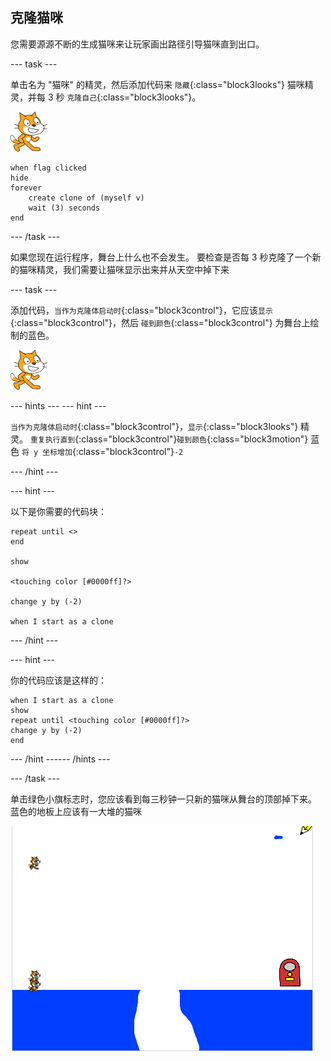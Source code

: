 ## 克隆猫咪

您需要源源不断的生成猫咪来让玩家画出路径引导猫咪直到出口。

--- task ---

单击名为 "猫咪" 的精灵，然后添加代码来 `隐藏`{:class="block3looks"} 猫咪精灵，并每 3 秒 `克隆自己`{:class="block3looks"}。

![猫咪精灵](images/cat-sprite.png)

```blocks3
when flag clicked
hide
forever
    create clone of (myself v)
    wait (3) seconds
end
```

--- /task ---

如果您现在运行程序，舞台上什么也不会发生。 要检查是否每 3 秒克隆了一个新的猫咪精灵，我们需要让猫咪显示出来并从天空中掉下来

--- task ---

添加代码，`当作为克隆体启动时`{:class="block3control"}，它应该`显示`{:class="block3control"}，然后 `碰到颜色`{:class="block3control"} 为舞台上绘制的蓝色。

![猫咪精灵](images/cat-sprite.png)

--- hints ---
 --- hint ---

`当作为克隆体启动时`{:class="block3control"}，`显示`{:class="block3looks"} 精灵。 `重复执行直到`{:class="block3control"}`碰到颜色`{:class="block3motion"} 蓝色 `将 y 坐标增加`{:class="block3control"}`-2`

--- /hint ---

--- hint ---

以下是你需要的代码块：

```blocks3
repeat until <>
end

show

<touching color [#0000ff]?>

change y by (-2)

when I start as a clone
```

--- /hint ---

--- hint ---

你的代码应该是这样的：

```blocks3
when I start as a clone
show
repeat until <touching color [#0000ff]?>
change y by (-2)
end
```

--- /hint ------ /hints ---

--- /task ---

单击绿色小旗标志时，您应该看到每三秒钟一只新的猫咪从舞台的顶部掉下来。 蓝色的地板上应该有一大堆的猫咪

![掉落的猫咪](images/falling-cats.png)